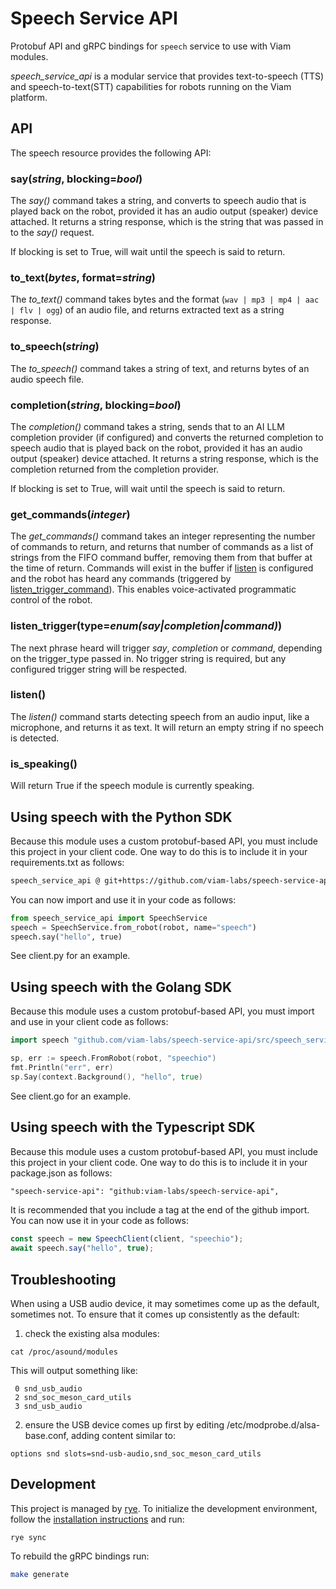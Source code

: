# Speech Service API

Protobuf API and gRPC bindings for `speech` service to use with Viam modules.

*speech_service_api* is a modular service that provides text-to-speech (TTS) and speech-to-text(STT) capabilities for robots running on the Viam platform.

## API

The speech resource provides the following API:

### say(*string*, blocking=*bool*)

The *say()* command takes a string, and converts to speech audio that is played back on the robot, provided it has an audio output (speaker) device attached.
It returns a string response, which is the string that was passed in to the *say()* request.

If blocking is set to True, will wait until the speech is said to return.

### to_text(*bytes*, format=*string*)

The *to_text()* command takes bytes and the format (`wav | mp3 | mp4 | aac | flv | ogg`) of an audio file, and returns extracted text as a string response.

### to_speech(*string*)

The *to_speech()* command takes a string of text, and returns bytes of an audio speech file.

### completion(*string*, blocking=*bool*)

The *completion()* command takes a string, sends that to an AI LLM completion provider (if configured) and converts the returned completion to speech audio that is played back on the robot, provided it has an audio output (speaker) device attached.
It returns a string response, which is the completion returned from the completion provider.

If blocking is set to True, will wait until the speech is said to return.

### get_commands(*integer*)

The *get_commands()* command takes an integer representing the number of commands to return, and returns that number of commands as a list of strings from the FIFO command buffer, removing them from that buffer at the time of return.
Commands will exist in the buffer if [listen](#listen) is configured and the robot has heard any commands (triggered by [listen_trigger_command](#listen_trigger_command)).
This enables voice-activated programmatic control of the robot.

### listen_trigger(type=*enum(say|completion|command)*)

The next phrase heard will trigger *say*, *completion* or *command*, depending on the trigger_type passed in.
No trigger string is required, but any configured trigger string will be respected.

### listen()

The *listen()* command starts detecting speech from an audio input, like a microphone, and returns it as text. It will return an empty string if no speech is detected.

### is_speaking()

Will return True if the speech module is currently speaking.

## Using speech with the Python SDK

Because this module uses a custom protobuf-based API, you must include this project in your client code.  One way to do this is to include it in your requirements.txt as follows:

``` txt
speech_service_api @ git+https://github.com/viam-labs/speech-service-api.git@main
```

You can now import and use it in your code as follows:

``` python
from speech_service_api import SpeechService
speech = SpeechService.from_robot(robot, name="speech")
speech.say("hello", true)
```

See client.py for an example.

## Using speech with the Golang SDK

Because this module uses a custom protobuf-based API, you must import and use in your client code as follows:

``` go
import speech "github.com/viam-labs/speech-service-api/src/speech_service_api_go"

sp, err := speech.FromRobot(robot, "speechio")
fmt.Println("err", err)
sp.Say(context.Background(), "hello", true)
```

See client.go for an example.

## Using speech with the Typescript SDK

Because this module uses a custom protobuf-based API, you must include this project in your client code.  One way to do this is to include it in your package.json as follows:

``` txt
"speech-service-api": "github:viam-labs/speech-service-api",
```

It is recommended that you include a tag at the end of the github import.
You can now use it in your code as follows:

``` javascript
const speech = new SpeechClient(client, "speechio");
await speech.say("hello", true);
```

## Troubleshooting

When using a USB audio device, it may sometimes come up as the default, sometimes not.  To ensure that it comes up consistently as the default:

1. check the existing alsa modules:

```
cat /proc/asound/modules
```

This will output something like:

```
 0 snd_usb_audio
 2 snd_soc_meson_card_utils
 3 snd_usb_audio
```

2. ensure the USB device comes up first by editing /etc/modprobe.d/alsa-base.conf, adding content similar to:

```
options snd slots=snd-usb-audio,snd_soc_meson_card_utils
```

## Development

This project is managed by [rye](https://rye-up.com/). To initialize the development environment, follow the [installation instructions](https://rye-up.com/guide/installation/) and run:

```console
rye sync
```

To rebuild the gRPC bindings run:

``` bash
make generate
```
